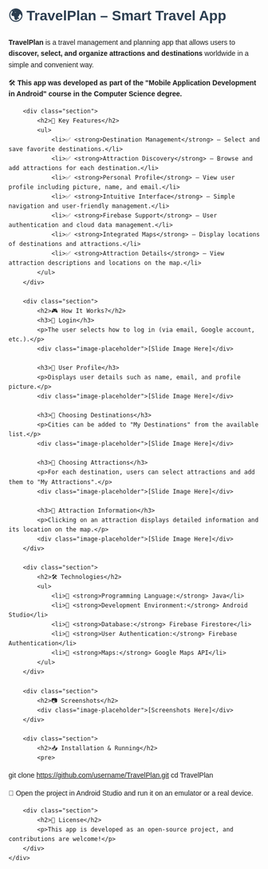 <!DOCTYPE html>
<html lang="en">
<head>
    <meta charset="UTF-8">
    <meta name="viewport" content="width=device-width, initial-scale=1.0">
    <title>TravelPlan - Smart Travel App</title>
    <style>
        body { font-family: Arial, sans-serif; line-height: 1.6; margin: 20px; }
        h1, h2 { color: #2c3e50; }
        ul { list-style-type: none; padding: 0; }
        li { margin-bottom: 10px; }
        .container { max-width: 800px; margin: auto; }
        .section { padding: 15px; border-bottom: 1px solid #ddd; }
        .image-placeholder { background: #ecf0f1; height: 200px; text-align: center; line-height: 200px; color: #7f8c8d; }
    </style>
</head>
<body>
    <div class="container">
        <h1>🌍 TravelPlan – Smart Travel App</h1>
        <p><strong>TravelPlan</strong> is a travel management and planning app that allows users to <strong>discover, select, and organize attractions and destinations</strong> worldwide in a simple and convenient way.</p>
        <p>🛠️ <strong>This app was developed as part of the "Mobile Application Development in Android" course in the Computer Science degree.</strong></p>
        
        <div class="section">
            <h2>📌 Key Features</h2>
            <ul>
                <li>✅ <strong>Destination Management</strong> – Select and save favorite destinations.</li>
                <li>✅ <strong>Attraction Discovery</strong> – Browse and add attractions for each destination.</li>
                <li>✅ <strong>Personal Profile</strong> – View user profile including picture, name, and email.</li>
                <li>✅ <strong>Intuitive Interface</strong> – Simple navigation and user-friendly management.</li>
                <li>✅ <strong>Firebase Support</strong> – User authentication and cloud data management.</li>
                <li>✅ <strong>Integrated Maps</strong> – Display locations of destinations and attractions.</li>
                <li>✅ <strong>Attraction Details</strong> – View attraction descriptions and locations on the map.</li>
            </ul>
        </div>
        
        <div class="section">
            <h2>🎮 How It Works?</h2>
            <h3>🔹 Login</h3>
            <p>The user selects how to log in (via email, Google account, etc.).</p>
            <div class="image-placeholder">[Slide Image Here]</div>
            
            <h3>🔹 User Profile</h3>
            <p>Displays user details such as name, email, and profile picture.</p>
            <div class="image-placeholder">[Slide Image Here]</div>
            
            <h3>🔹 Choosing Destinations</h3>
            <p>Cities can be added to "My Destinations" from the available list.</p>
            <div class="image-placeholder">[Slide Image Here]</div>
            
            <h3>🔹 Choosing Attractions</h3>
            <p>For each destination, users can select attractions and add them to "My Attractions".</p>
            <div class="image-placeholder">[Slide Image Here]</div>
            
            <h3>🔹 Attraction Information</h3>
            <p>Clicking on an attraction displays detailed information and its location on the map.</p>
            <div class="image-placeholder">[Slide Image Here]</div>
        </div>
        
        <div class="section">
            <h2>🛠 Technologies</h2>
            <ul>
                <li>🔹 <strong>Programming Language:</strong> Java</li>
                <li>🔹 <strong>Development Environment:</strong> Android Studio</li>
                <li>🔹 <strong>Database:</strong> Firebase Firestore</li>
                <li>🔹 <strong>User Authentication:</strong> Firebase Authentication</li>
                <li>🔹 <strong>Maps:</strong> Google Maps API</li>
            </ul>
        </div>
        
        <div class="section">
            <h2>📷 Screenshots</h2>
            <div class="image-placeholder">[Screenshots Here]</div>
        </div>
        
        <div class="section">
            <h2>📥 Installation & Running</h2>
            <pre>
git clone https://github.com/username/TravelPlan.git
cd TravelPlan</pre>
            <p>📌 Open the project in Android Studio and run it on an emulator or a real device.</p>
        </div>
        
        <div class="section">
            <h2>📄 License</h2>
            <p>This app is developed as an open-source project, and contributions are welcome!</p>
        </div>
    </div>
</body>
</html>
